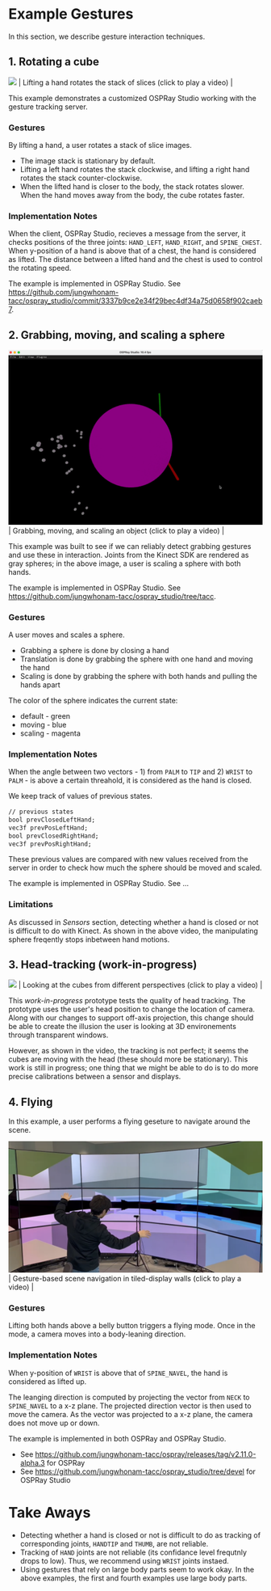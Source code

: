 # Example Gestures
In this section, we describe gesture interaction techniques. 

## 1. Rotating a cube
[![](demo%20-%20rotate%20a%20cube.png)](demo%20-%20rotate%20a%20cube.mp4)
| Lifting a hand rotates the stack of slices (click to play a video) |

This example demonstrates a customized OSPRay Studio working with the gesture tracking server.  

### Gestures
By lifting a hand, a user rotates a stack of slice images.
* The image stack is stationary by default.
* Lifting a left hand rotates the stack clockwise, and lifting a right hand rotates the stack counter-clockwise. 
* When the lifted hand is closer to the body, the stack rotates slower. When the hand moves away from the body, the cube rotates faster. 

### Implementation Notes
When the client, OSPRay Studio, recieves a message from the server, it checks positions of the three joints: ```HAND_LEFT```, ```HAND_RIGHT```, and ```SPINE_CHEST```. When y-position of a hand is above that of a chest, the hand is considered as lifted. The distance between a lifted hand and the chest is used to control the rotating speed. 

The example is implemented in OSPRay Studio. See https://github.com/jungwhonam-tacc/ospray_studio/commit/3337b9ce2e34f29bec4df34a75d0658f902caeb7.

## 2. Grabbing, moving, and scaling a sphere
[![](demo%20-%20grab%20a%20sphere%20-%20scale.png)](demo%20-%20grab%20a%20sphere.mov)
| Grabbing, moving, and scaling an object (click to play a video) |

This example was built to see if we can reliably detect grabbing gestures and use these in interaction. Joints from the Kinect SDK are rendered as gray spheres; in the above image, a user is scaling a sphere with both hands.

The example is implemented in OSPRay Studio. See https://github.com/jungwhonam-tacc/ospray_studio/tree/tacc.

### Gestures
A user moves and scales a sphere.
* Grabbing a sphere is done by closing a hand
* Translation is done by grabbing the sphere with one hand and moving the hand
* Scaling is done by grabbing the sphere with both hands and pulling the hands apart
  
The color of the sphere indicates the current state:
* default - green
* moving - blue
* scaling - magenta

### Implementation Notes
When the angle between two vectors - 1) from ```PALM``` to ```TIP``` and 2) ```WRIST``` to ```PALM``` - is above a certain threahold, it is considered as the hand is closed.

We keep track of values of previous states.  
```
// previous states
bool prevClosedLeftHand;
vec3f prevPosLeftHand;
bool prevClosedRightHand;
vec3f prevPosRightHand;
```
These previous values are compared with new values received from the server in order to check how much the sphere should be moved and scaled.

The example is implemented in OSPRay Studio. See ...

### Limitations
As discussed in *Sensors* section, detecting whether a hand is closed or not is difficult to do with Kinect. As shown in the above video, the manipulating sphere freqently stops inbetween hand motions.

## 3. Head-tracking (work-in-progress)
[![](demo%20-%20head%20tracking.png)](demo%20-%20head%20tracking.mp4)
| Looking at the cubes from different perspectives (click to play a video) |

This *work-in-progress* prototype tests the quality of head tracking. The prototype uses the user's head position to change the location of camera. Along with our changes to support off-axis projection, this change should be able to create the illusion the user is looking at 3D environements through transparent windows. 

However, as shown in the video, the tracking is not perfect; it seems the cubes are moving with the head (these should more be stationary). This work is still in progress; one thing that we might be able to do is to do more precise calibrations between a sensor and displays.

## 4. Flying
In this example, a user performs a flying geseture to navigate around the scene. 

[![](../OSPRay/demo%20-%20rattler.png)](../OSPRay/demo%20-%20rattler.MOV)
| Gesture-based scene navigation in tiled-display walls (click to play a video) |

### Gestures
Lifting both hands above a belly button triggers a flying mode.
Once in the mode, a camera moves into a body-leaning direction.

### Implementation Notes
When y-position of ```WRIST``` is above that of ```SPINE_NAVEL```, the hand is considered as lifted up.

The leanging direction is computed by projecting the vector from ```NECK``` to ```SPINE_NAVEL``` to a x-z plane. The projected direction vector is then used to move the camera. As the vector was projected to a x-z plane, the camera does not move up or down.

The example is implemented in both OSPRay and OSPRay Studio. 
- See https://github.com/jungwhonam-tacc/ospray/releases/tag/v2.11.0-alpha.3 for OSPRay
- See https://github.com/jungwhonam-tacc/ospray_studio/tree/devel for OSPRay Studio

# Take Aways
* Detecting whether a hand is closed or not is difficult to do as tracking of corresponding joints, ```HANDTIP``` and ```THUMB```, are not reliable.
* Tracking of ```HAND``` joints are not reliable (its confidance level frequtnly drops to low). Thus, we recommend using ```WRIST``` joints instaed.
* Using gestures that rely on large body parts seem to work okay. In the above examples, the first and fourth examples use large body parts.